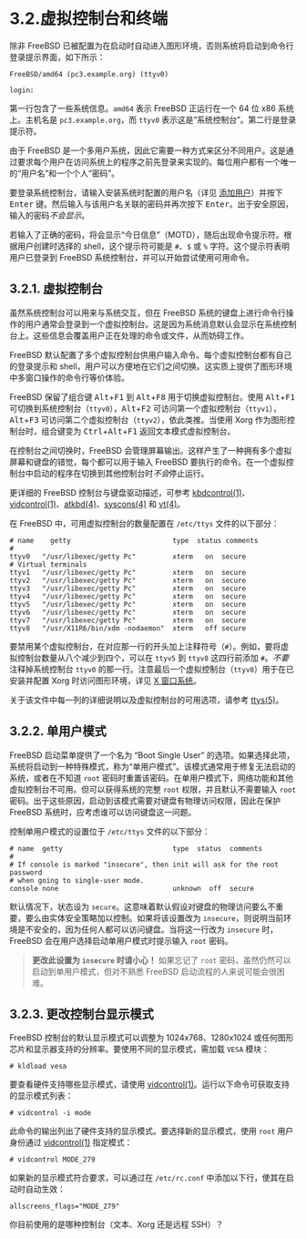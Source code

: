 # 3.2.虚拟控制台和终端

除非 FreeBSD 已被配置为在启动时自动进入图形环境，否则系统将启动到命令行登录提示界面，如下所示：

```
FreeBSD/amd64 (pc3.example.org) (ttyv0)

login:
```

第一行包含了一些系统信息。`amd64` 表示 FreeBSD 正运行在一个 64 位 x86 系统上。主机名是 `pc3.example.org`，而 `ttyv0` 表示这是“系统控制台”。第二行是登录提示符。

由于 FreeBSD 是一个多用户系统，因此它需要一种方式来区分不同用户。这是通过要求每个用户在访问系统上的程序之前先登录来实现的。每位用户都有一个唯一的“用户名”和一个个人“密码”。

要登录系统控制台，请输入安装系统时配置的用户名（详见 [添加用户](https://docs.freebsd.org/en/books/handbook/bsdinstall/#bsdinstall-addusers)）并按下 <kbd>Enter</kbd> 键。然后输入与该用户名关联的密码并再次按下 <kbd>Enter</kbd>。出于安全原因，输入的密码*不会显示*。

若输入了正确的密码，将会显示“今日信息”（MOTD），随后出现命令提示符。根据用户创建时选择的 shell，这个提示符可能是 `#`、`$` 或 `%` 字符。这个提示符表明用户已登录到 FreeBSD 系统控制台，并可以开始尝试使用可用命令。

## 3.2.1. 虚拟控制台

虽然系统控制台可以用来与系统交互，但在 FreeBSD 系统的键盘上进行命令行操作的用户通常会登录到一个虚拟控制台。这是因为系统消息默认会显示在系统控制台上。这些信息会覆盖用户正在处理的命令或文件，从而妨碍工作。

FreeBSD 默认配置了多个虚拟控制台供用户输入命令。每个虚拟控制台都有自己的登录提示和 shell，用户可以方便地在它们之间切换。这实质上提供了图形环境中多窗口操作的命令行等价体验。

FreeBSD 保留了组合键 <kbd>Alt</kbd>+<kbd>F1</kbd> 到 <kbd>Alt</kbd>+<kbd>F8</kbd> 用于切换虚拟控制台。使用 <kbd>Alt</kbd>+<kbd>F1</kbd> 可切换到系统控制台（`ttyv0`），<kbd>Alt</kbd>+<kbd>F2</kbd> 可访问第一个虚拟控制台（`ttyv1`），<kbd>Alt</kbd>+<kbd>F3</kbd> 可访问第二个虚拟控制台（`ttyv2`），依此类推。当使用 Xorg 作为图形控制台时，组合键变为 <kbd>Ctrl</kbd>+<kbd>Alt</kbd>+<kbd>F1</kbd> 返回文本模式虚拟控制台。

在控制台之间切换时，FreeBSD 会管理屏幕输出。这样产生了一种拥有多个虚拟屏幕和键盘的错觉，每个都可以用于输入 FreeBSD 要执行的命令。在一个虚拟控制台中启动的程序在切换到其他控制台时*不会*停止运行。

更详细的 FreeBSD 控制台与键盘驱动描述，可参考 [kbdcontrol(1)](https://man.freebsd.org/cgi/man.cgi?query=kbdcontrol&sektion=1&format=html)、[vidcontrol(1)](https://man.freebsd.org/cgi/man.cgi?query=vidcontrol&sektion=1&format=html)、[atkbd(4)](https://man.freebsd.org/cgi/man.cgi?query=atkbd&sektion=4&format=html)、[syscons(4)](https://man.freebsd.org/cgi/man.cgi?query=syscons&sektion=4&format=html) 和 [vt(4)](https://man.freebsd.org/cgi/man.cgi?query=vt&sektion=4&format=html)。

在 FreeBSD 中，可用虚拟控制台的数量配置在 `/etc/ttys` 文件的以下部分：

```
# name    getty                         type  status comments
#
ttyv0   "/usr/libexec/getty Pc"         xterm   on  secure
# Virtual terminals
ttyv1   "/usr/libexec/getty Pc"         xterm   on  secure
ttyv2   "/usr/libexec/getty Pc"         xterm   on  secure
ttyv3   "/usr/libexec/getty Pc"         xterm   on  secure
ttyv4   "/usr/libexec/getty Pc"         xterm   on  secure
ttyv5   "/usr/libexec/getty Pc"         xterm   on  secure
ttyv6   "/usr/libexec/getty Pc"         xterm   on  secure
ttyv7   "/usr/libexec/getty Pc"         xterm   on  secure
ttyv8   "/usr/X11R6/bin/xdm -nodaemon"  xterm   off secure
```

要禁用某个虚拟控制台，在对应那一行的开头加上注释符号（`#`）。例如，要将虚拟控制台数量从八个减少到四个，可以在 `ttyv5` 到 `ttyv8` 这四行前添加 `#`。*不要*注释掉系统控制台 `ttyv0` 的那一行。注意最后一个虚拟控制台（`ttyv8`）用于在已安装并配置 Xorg 时访问图形环境，详见 [X 窗口系统](https://docs.freebsd.org/en/books/handbook/x11/#x11)。

关于该文件中每一列的详细说明以及虚拟控制台的可用选项，请参考 [ttys(5)](https://man.freebsd.org/cgi/man.cgi?query=ttys&sektion=5&format=html)。

## 3.2.2. 单用户模式

FreeBSD 启动菜单提供了一个名为 “Boot Single User” 的选项。如果选择此项，系统将启动到一种特殊模式，称为“单用户模式”。该模式通常用于修复无法启动的系统，或者在不知道 `root` 密码时重置该密码。在单用户模式下，网络功能和其他虚拟控制台不可用。但可以获得系统的完整 `root` 权限，并且默认不需要输入 `root` 密码。出于这些原因，启动到该模式需要对键盘有物理访问权限，因此在保护 FreeBSD 系统时，应考虑谁可以访问键盘这一问题。

控制单用户模式的设置位于 `/etc/ttys` 文件的以下部分：

```
# name  getty                           type  status  comments
#
# If console is marked "insecure", then init will ask for the root password
# when going to single-user mode.
console none                            unknown  off  secure
```

默认情况下，状态设为 `secure`。这意味着默认假设对键盘的物理访问要么不重要，要么由实体安全策略加以控制。如果将该设置改为 `insecure`，则说明当前环境是不安全的，因为任何人都可以访问键盘。当将这一行改为 `insecure` 时，FreeBSD 会在用户选择启动单用户模式时提示输入 `root` 密码。

>**更改此设置为 `insecure` 时请小心！** 如果忘记了 `root` 密码，虽然仍然可以启动到单用户模式，但对不熟悉 FreeBSD 启动流程的人来说可能会很困难。 

## 3.2.3. 更改控制台显示模式

FreeBSD 控制台的默认显示模式可以调整为 1024x768、1280x1024 或任何图形芯片和显示器支持的分辨率。要使用不同的显示模式，需加载 `VESA` 模块：

```
# kldload vesa
```

要查看硬件支持哪些显示模式，请使用 [vidcontrol(1)](https://man.freebsd.org/cgi/man.cgi?query=vidcontrol&sektion=1&format=html)。运行以下命令可获取支持的显示模式列表：

```
# vidcontrol -i mode
```

此命令的输出列出了硬件支持的显示模式。要选择新的显示模式，使用 `root` 用户身份通过 [vidcontrol(1)](https://man.freebsd.org/cgi/man.cgi?query=vidcontrol&sektion=1&format=html) 指定模式：

```
# vidcontrol MODE_279
```

如果新的显示模式符合要求，可以通过在 `/etc/rc.conf` 中添加以下行，使其在启动时自动生效：

```
allscreens_flags="MODE_279"
```

你目前使用的是哪种控制台（文本、Xorg 还是远程 SSH）？
